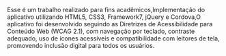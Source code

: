 Esse é um trabalho realizado para fins acadêmicos,Implementação do aplicativo utilizando HTML5, CSS3, Framework7, jQuery e Cordova,O aplicativo foi desenvolvido seguindo as Diretrizes de Acessibilidade para Conteúdo Web (WCAG 2.1), com navegação por teclado, contraste adequado, uso de ícones acessíveis e compatibilidade com leitores de tela, promovendo inclusão digital para todos os usuários.
